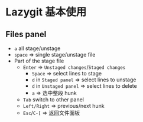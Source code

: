 # Lazygit 基本使用

## Files panel

- `a` all stage/unstage
- `space` => single stage/unstage file
- Part of the stage file
  - `Enter` => `Unstaged changes`/`Staged changes`
    - `Space` => select lines to stage
    - `d` in `Staged panel` => select lines to unstage
    - `d` in `Unstaged panel` => select lines to delete
    - `a` => 选中整段 hunk
  - `Tab` switch to other panel
  - `Left/Right` => previous/next hunk
  - `Esc`/`C-[` => 返回文件面板
